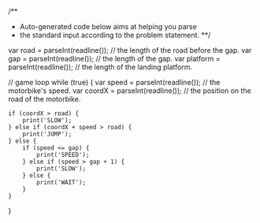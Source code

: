 /**
 * Auto-generated code below aims at helping you parse
 * the standard input according to the problem statement.
 **/

var road = parseInt(readline()); // the length of the road before the gap.
var gap = parseInt(readline()); // the length of the gap.
var platform = parseInt(readline()); // the length of the landing platform.

// game loop
while (true) {
    var speed = parseInt(readline()); // the motorbike's speed.
    var coordX = parseInt(readline()); // the position on the road of the motorbike.

    if (coordX > road) {
        print('SLOW');
    } else if (coordX + speed > road) {
        print('JUMP');
    } else {
        if (speed <= gap) {
            print('SPEED');
        } else if (speed > gap + 1) {
            print('SLOW');
        } else {
            print('WAIT');
        }
    }
}
